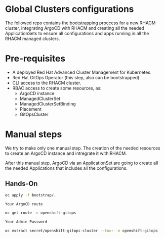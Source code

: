 # Global Clusters configurations

The followed repo contains the bootstrapping proccess for a new RHACM cluster, integrating ArgoCD with RHACM and creating all the needed ApplicationSets to ensure all configurations and apps running in all the RHACM managed clusters.

# Pre-requisites

- A deployed Red Hat Advanced Cluster Management for Kubernetes.
- Red Hat GitOps Operator (this step, also can be bootstrapped)
- CLI access to the RHACM cluster.
- RBAC access to create some resources, as:
  - ArgoCD instance
  - ManagedClusterSet
  - ManagedClusterSetBinding
  - Placement
  - GitOpsCluster

# Manual steps

We try to make only one manual step. The creation of the needed resources to create an ArgoCD instance and intregrate it with RHACM.

After this manual step, ArgoCD via an ApplicationSet are going to create all the needed Applications that includes all the configurations.

## Hands-On

````bash
oc apply -f bootstrap/.

Your ArgoCD route

oc get route -n openshift-gitops

Your Admin Password

oc extract secret/openshift-gitops-cluster --to=- -n openshift-gitops
````
